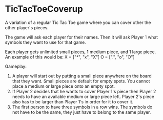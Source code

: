 TicTacToeCoverup
=================

A variation of a regular Tic Tac Toe game where you can cover other the other player's pieces.

The game will ask each player for their names. Then it will ask Player 1 what symbols they want to use for that game.

Each player gets unlimited small pieces, 1 medium piece, and 1 large piece. An example of this would be: X = ["*", "x", "X"] O = [".", "o", "O"]

Gameplay: 
1. A player will start out by putting a small piece anywhere on the board that they want. Small pieces are default for empty spots. You cannot place a medium or large piece onto an empty spot. 
2. If Player 2 decides that he wants to cover Player 1's piece then Player 2 needs to have an available medium or large piece left. Player 2's piece also has to be larger than Player 1's in order for it to cover it. 
3. The first person to have three symbols in a row wins. The symbols do not have to be the same, they just have to belong to the same player.
